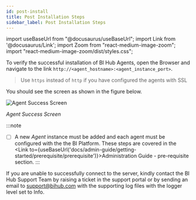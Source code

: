 ```yaml
---
id: post-install
title: Post Installation Steps
sidebar_label: Post Installation Steps
---
```

import useBaseUrl from "@docusaurus/useBaseUrl";
import Link from '@docusaurus/Link';
import Zoom from "react-medium-image-zoom";
import "react-medium-image-zoom/dist/styles.css";

To verify the successful installation of BI Hub Agents, open the Browser and navigate to the link `http://<agent_hostname>:<agent_instance_port>`.

> Use `https` instead of `http` if you have configured the agents with SSL

You should see the screen as shown in the figure below.

<div class="center">
  <Zoom>
<img alt="Agent Success Screen" src={useBaseUrl('/doc-images/post-config/agent-success.jpg')}/>
  </Zoom>
</div>

*Agent Success Screen*

:::note
- [ ] A new *Agent* instance must be added and each agent must be configured with the the BI Platform. These steps are covered in the <Link to={useBaseUrl('docs/admin-guide/getting-started/prerequisite/prerequisite')}>Administration Guide - pre-requisite</Link> section.
:::

If you are unable to successfully connect to the server, kindly contact the BI Hub Support Team by raising a ticket in the support portal or by sending an email to support@bihub.com with the supporting log files with the logger level set to Info.
